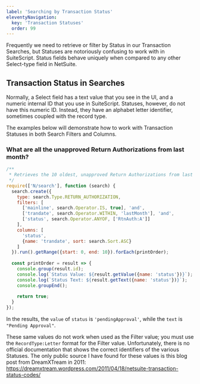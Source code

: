 ```yaml
---
label: 'Searching by Transaction Status'
eleventyNavigation:
  key: 'Transaction Statuses'
  order: 99
---
```


Frequently we need to retrieve or filter by Status in our Transaction Searches, but Statuses are notoriously 
confusing to work with in SuiteScript. Status fields behave uniquely when compared to any other Select-type field in 
NetSuite.

## Transaction Status in Searches

Normally, a Select field has a text value that you see in the UI, and a numeric internal ID that you use in 
SuiteScript. Statuses, however, do not have this numeric ID. Instead, they have an alphabet letter identifier, 
sometimes coupled with the record type.

The examples below will demonstrate how to work with Transaction Statuses in both Search Filters and Columns.

### What are all the unapproved Return Authorizations from last month?

```javascript
/**
 * Retrieves the 10 oldest, unapproved Return Authorizations from last month
 */
require(['N/search'], function (search) {
  search.create({
    type: search.Type.RETURN_AUTHORIZATION,
    filters: [
      ['mainline', search.Operator.IS, true], 'and',
      ['trandate', search.Operator.WITHIN, 'lastMonth'], 'and',
      ['status', search.Operator.ANYOF, ['RtnAuth:A']]
    ],
    columns: [
      'status',
      {name: 'trandate', sort: search.Sort.ASC}
    ]
  }).run().getRange({start: 0, end: 10}).forEach(printOrder);
  
  const printOrder = result => {
    console.group(result.id);
    console.log(`Status Value: ${result.getValue({name: 'status'})}`);
    console.log(`Status Text: ${result.getText({name: 'status'})}`);
    console.groupEnd();
    
    return true;
  }
});
```

In the results, the `value` of `status` is `'pendingApproval'`, while the `text` is `"Pending Approval"`.

These same values do not work when used as the Filter value; you must use the `RecordType:Letter` format for the 
Filter value. Unfortunately, there is no official documentation that shows the correct identifiers of the various 
Statuses. The only public source I have found for these values is this blog post from DreamXTream in 2011:
https://dreamxtream.wordpress.com/2011/04/18/netsuite-transaction-status-codes/
